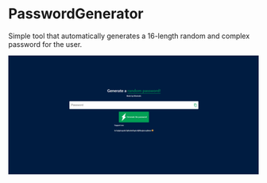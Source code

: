 # PasswordGenerator

Simple tool that automatically generates a 16-length random and complex password for the user.

![screenshot](screenshot.png)
